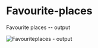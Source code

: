 # Favourite-places



Favourite places -- output





![Favouriteplaces - output](https://github.com/ra-ghava/Favourite-places/assets/146189602/62e4a558-a1c8-47ba-b2e8-16730d1806e4)
